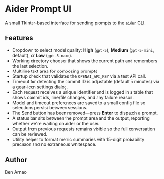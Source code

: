 # Aider Prompt UI

A small Tkinter-based interface for sending prompts to the [`aider`](https://github.com/paul-gauthier/aider) CLI.

## Features
- Dropdown to select model quality: **High** (`gpt-5`), **Medium** (`gpt-5-mini`, default), or **Low** (`gpt-5-nano`).
- Working directory chooser that shows the current path and remembers the last selection.
- Multiline text area for composing prompts.
- Startup check that validates the `OPENAI_API_KEY` via a test API call.
- Timeout for detecting the commit ID is adjustable (default 5 minutes) via a gear-icon settings dialog.
- Each request receives a unique identifier and is logged in a table that shows commit ids, line/file changes, and any failure reason.
- Model and timeout preferences are saved to a small config file so selections persist between sessions.
- The Send button has been removed—press **Enter** to dispatch a prompt.
- A status bar sits between the prompt area and the output, reporting whether we're waiting on aider or the user.
- Output from previous requests remains visible so the full conversation can be reviewed.
- Utility helper to format metric summaries with 15-digit probability precision and no extraneous whitespace.

## Author
Ben Arnao

